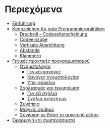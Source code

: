 # Περιεχόμενα

* [Einführung](README.md)
* [Κennzeichen  für gute Programmierpraktiken](typographic_style/README.md)
    * [Druckstil – Codeseherscheinung](
	typographic_style/typographic_style.md)
    * [Codeeinzüge](
	typographic_style/indentation.md)
    * [Vertikale Ausrichtung](
	typographic_style/alignment.md)
    * [Abstände](
	typographic_style/spaces.md)
    * [Klammern](
	typographic_style/braces.md)
* [Γενικές πρακτικές προγραμματισμού](
	general_programming_practices/README.md)
    * [Ονοματολογία](
	general_programming_practices/naming.md)
	    * [Γενικοί κανόνες](
		general_programming_practices/naming.md#γενικοί-κανόνες-31456)
	    * [Κανόνες ονοματολογίας](
		general_programming_practices/naming.md#κανόνες-ονοματολογίας)
	    * [Υπο-φάκελοι](
		general_programming_practices/naming.md#υπο-φάκελοι)
    * [Σχολιασμός και τεκμηρίωση](
	general_programming_practices/documentation.md)
	    * [Γενικά σχόλια](
		general_programming_practices/documentation.md#γενικά-σχόλια-2345)
	    * [Σχόλια οντοτήτων](
		general_programming_practices/documentation.md#σχόλια-οντοτήτων)
    * [Συνέπεια](
	general_programming_practices/consistency.md)
    * [Μαγικοί αριθμοί](
	general_programming_practices/magic_numbers.md)
    * [Σύγκριση με βάση το αριστερό μέλος](
	general_programming_practices/comparison.md)
* [Εφαρμογή και συμπεράσματα](conclusion.md)

